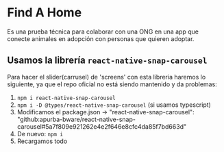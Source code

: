 # Find A Home

Es una prueba técnica para colaborar con una ONG en una app que conecte animales en adopción con
personas que quieren adoptar.

## Usamos la librería `react-native-snap-carousel` 

Para hacer el slider(carrusel) de 'screens' con esta libreria haremos lo siguiente, ya que el repo oficial no está siendo
mantenido y da problemas:

1. `npm i react-native-snap-carousel`
2. `npm i -D @types/react-native-snap-carousel` (si usamos typescript)
2. Modificamos el package.json -> "react-native-snap-carousel": "github:apurba-bware/react-native-snap-carousel#5a7f809e921262e4e2f646e8cfc4da85f7bd663d"
3. De nuevo: `npm i`
4. Recargamos todo
